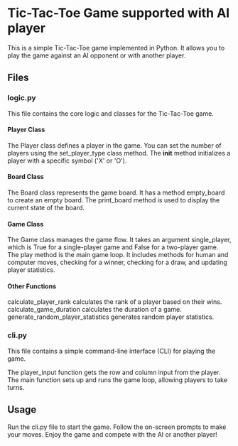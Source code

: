 # **Tic-Tac-Toe Game supported with AI player**
This is a simple Tic-Tac-Toe game implemented in Python. It allows you to play the game against an AI opponent or with another player.

## Files
### logic.py
This file contains the core logic and classes for the Tic-Tac-Toe game.

#### Player Class
The Player class defines a player in the game.
You can set the number of players using the set_player_type class method.
The __init__ method initializes a player with a specific symbol ('X' or 'O').
#### Board Class
The Board class represents the game board.
It has a method empty_board to create an empty board.
The print_board method is used to display the current state of the board.
#### Game Class
The Game class manages the game flow.
It takes an argument single_player, which is True for a single-player game and False for a two-player game.
The play method is the main game loop.
It includes methods for human and computer moves, checking for a winner, checking for a draw, and updating player statistics.
#### Other Functions
calculate_player_rank calculates the rank of a player based on their wins.
calculate_game_duration calculates the duration of a game.
generate_random_player_statistics generates random player statistics.
### cli.py
This file contains a simple command-line interface (CLI) for playing the game.

The player_input function gets the row and column input from the player.
The main function sets up and runs the game loop, allowing players to take turns.

## Usage
Run the cli.py file to start the game.
Follow the on-screen prompts to make your moves.
Enjoy the game and compete with the AI or another player!
